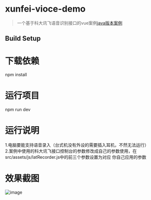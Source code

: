 # xunfei-vioce-demo

> 一个基于科大讯飞语音识别接口的vue案例[java版本案例](https://github.com/Ma-Tao007/xunfei-vioceAl-javaSDK)

## Build Setup

# 下载依赖
npm install

# 运行项目
npm run dev

# 运行说明
1.电脑要能支持语音录入（台式机没有外设的需要插入耳机，不然无法运行）<br>
2.案例中使用的科大讯飞接口控制台的参数修改成自己的参数使用，在src/assets/js/IatRecorder.js中的前三个参数设置为对应
你自己应用的参数

# 效果截图
![image](https://github.com/Ma-Tao007/xunfei-vioceAl-vueSDK/blob/master/static/image/run.png)
